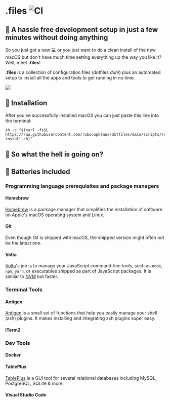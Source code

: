 # .files ![CI](https://github.com/robocopklaus/dotfiles/workflows/CI/badge.svg)

## :rocket: A hassle free development setup in just a few minutes without doing anything

So you just got a new :computer: or you just want to do a clean install of the new macOS but don't have much time setting everything up the way you like it? Well, meet **.files**!

**.files** is a collection of configuration files (dotfiles *duh!*) plus an automated setup to install all the apps and tools to get running in no time.


![](https://raw.githubusercontent.com/robocopklaus/dotfiles/main/screenshot.png)

## :robot: Installation

After you've successfully installed macOS you can just paste this line into the terminal:

```
sh -c "$(curl -fsSL https://raw.githubusercontent.com/robocopklaus/dotfiles/main/scripts/remote-install.sh)"
```

## :monocle_face: So what the hell is going on?



## :battery: Batteries included


### Programming language prerequisites and package managers


#### Homebrew

[Homebrew](https://github.com/Homebrew/brew) is a package manager that simplifies the installation of software on Apple's macOS operating system and Linux.

#### Git

Even though Git is shipped with macOS, the shipped version might often not be the latest one.

#### Volta

[Volta](https://github.com/volta-cli/volta)'s job is to manage your JavaScript command-line tools, such as `node`, `npm`, `yarn`, or executables shipped as part of JavaScript packages. It is similar to [NVM](https://github.com/nvm-sh/nvm) but faster.

### Terminal Tools

#### Antigen

[Antigen](https://github.com/zsh-users/antigen) is a small set of functions that help you easily manage your shell (zsh) plugins. It makes installing and integrating zsh plugins super easy.

#### iTerm2

### Dev Tools

#### Docker

#### TablePlus

[TablePlus](https://tableplus.com) is a GUI tool for several relational databases including MySQL, PostgreSQL, SQLite & more.

#### Visual Studio Code

<!-- ### Terminal tools

- [Antigen](https://github.com/zsh-users/antigen)
- [iTerm2 Material Design](https://github.com/MartinSeeler/iterm2-material-design)
- [Powerlevel10k](https://github.com/romkatv/powerlevel10k)

### Code editor

- [Visual Studio Code](https://code.visualstudio.com) -->